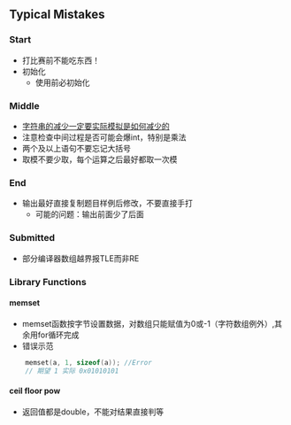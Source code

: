 ## Typical Mistakes

### Start
* 打比赛前不能吃东西！
* 初始化
  * 使用前必初始化

### Middle
* [字符串的减少一定要实际模拟是如何减少的](./2019/08/03.md)
* 注意检查中间过程是否可能会爆int，特别是乘法
* 两个及以上语句不要忘记大括号
* 取模不要少取，每个运算之后最好都取一次模

### End
* 输出最好直接复制题目样例后修改，不要直接手打
  * 可能的问题：输出前面少了后面

### Submitted
* 部分编译器数组越界报TLE而非RE

### Library Functions
#### memset
* memset函数按字节设置数据，对数组只能赋值为0或-1（字符数组例外）,其余用for循环完成
* 错误示范
```cpp
    memset(a, 1, sizeof(a)); //Error
    // 期望 1 实际 0x01010101
```
#### ceil floor pow
* 返回值都是double，不能对结果直接判等